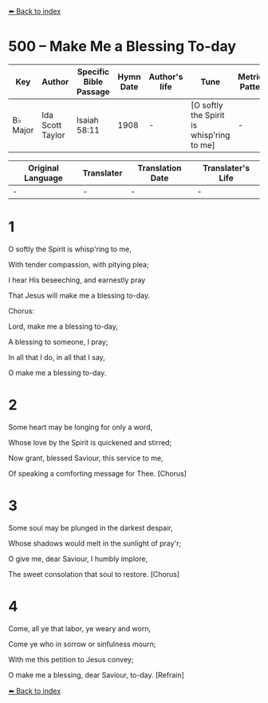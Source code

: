 [⬅️ Back to index](../README.md)

# 500 – Make Me a Blessing To-day

Key | Author   | Specific Bible Passage     |Hymn Date |Author's life |Tune |Metrical Pattern   |Composer/Source
-- | --------- | ---------------------------|----------|--------------|-----|-------------------|-------------  
B♭ Major |Ida Scott Taylor |Isaiah 58:11 |1908 |- |[O softly the Spirit is whisp'ring to me] |- |W. H. Doane

Original Language | Translater | Translation Date   | Translater's Life  
----------------- | --------- | --------------------|-------------     
\- |- |- |-




# 1

O softly the Spirit is whisp'ring to me,

With tender compassion, with pitying plea;

I hear His beseeching, and earnestly pray

That Jesus will make me a blessing to-day.



Chorus:

Lord, make me a blessing to-day,

A blessing to someone, I pray;

In all that I do, in all that I say,

O make me a blessing to-day.



# 2

Some heart may be longing for only a word,

Whose love by the Spirit is quickened and stirred;

Now grant, blessed Saviour, this service to me,

Of speaking a comforting message for Thee.  [Chorus]



# 3

Some soul may be plunged in the darkest despair,

Whose shadows would melt in the sunlight of pray'r; 

O give me, dear Saviour, I humbly implore,

The sweet consolation that soul to restore.  [Chorus]



# 4

Come, all ye that labor, ye weary and worn,

Come ye who in sorrow or sinfulness mourn;

With me this petition to Jesus convey;

O make me a blessing, dear Saviour, to-day.  [Refrain]

[⬅️ Back to index](../README.md)
